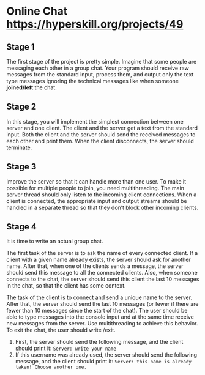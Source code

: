 # Online Chat https://hyperskill.org/projects/49

## Stage 1
The first stage of the project is pretty simple. Imagine that some people are messaging each other in a group chat. Your program should receive raw messages from the standard input, process them, and output only the text type messages ignoring the technical messages like when someone **joined/left** the chat.

## Stage 2
In this stage, you will implement the simplest connection between one server and one client. The client and the server get a text from the standard input. Both the client and the server should send the received messages to each other and print them. When the client disconnects, the server should terminate.

## Stage 3
Improve the server so that it can handle more than one user. To make it possible for multiple people to join, you need multithreading. The main server thread should only listen to the incoming client connections. When a client is connected, the appropriate input and output streams should be handled in a separate thread so that they don’t block other incoming clients.

## Stage 4
It is time to write an actual group chat.

The first task of the server is to ask the name of every connected client. If a client with a given name already exists, the server should ask for another name. After that, when one of the clients sends a message, the server should send this message to all the connected clients. Also, when someone connects to the chat, the server should send this client the last 10 messages in the chat, so that the client has some context.

The task of the client is to connect and send a unique name to the server. After that, the server should send the last 10 messages (or fewer if there are fewer than 10 messages since the start of the chat). The user should be able to type messages into the console input and at the same time receive new messages from the server. Use multithreading to achieve this behavior. To exit the chat, the user should write /exit.

1. First, the server should send the following message, and the client should print it:
`Server: write your name`
2. If this username was already used, the server should send the following message, and the client should print it:
`Server: this name is already taken! Choose another one.`